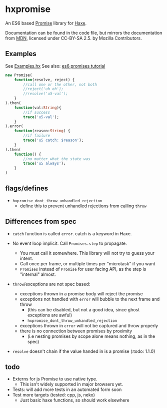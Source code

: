 # hxpromise

An ES6 based [Promise](https://developer.mozilla.org/en-US/docs/Web/JavaScript/Reference/Global_Objects/Promise
) library for [Haxe](http://haxe.org).

Documentation can be found in the code file, but mirrors the documentation from [MDN](https://developer.mozilla.org/en-US/docs/Web/JavaScript/Reference/Global_Objects/Promise), licensed under CC-BY-SA 2.5. by Mozilla Contributors.

## Examples

See [Examples.hx](https://github.com/underscorediscovery/hxpromise/blob/master/tests/Example.hx)
See also: [es6 promises tutorial](http://www.html5rocks.com/en/tutorials/es6/promises/)

```haxe
new Promise(
    function(resolve, reject) {
        //call one or the other, not both
        //reject('uh oh');
        //resolve('u5-val');
    }
).then(
    function(val:String){
        //if success
        trace('u5-val');
    }
).error(
    function(reason:String) {
        //if failure
        trace('u5 catch: $reason');
    }
).then(
    function() {
        //no matter what the state was
        trace('u5 always');
    }
)
```

## flags/defines

- `hxpromise_dont_throw_unhandled_rejection`
    - define this to prevent unhandled rejections from calling `throw`

## Differences from spec

- `catch` function is called `error`. catch is a keyword in Haxe.
- No event loop implicit. Call `Promises.step` to propagate.
    - You must call it somewhere. This library will not try to guess your intent.
    - Call once per frame, or multiple times per "microtask" if you want
    - `Promises` instead of `Promise` for user facing API, as the step is "internal" almost.
- `throw`/exceptions are not spec based:
    - exceptions thrown in a promise body will reject the promise
    - exceptions not handled with `error` will bubble to the next frame and throw
        - (this can be disabled, but not a good idea, since ghost exceptions are awful)
        - `hxpromise_dont_throw_unhandled_rejection`
    - exceptions thrown in `error` will not be captured and throw properly
    - there is no connection between promises by proximity
        - (i.e nesting promises by scope alone means nothing, as in the spec)

- `resolve` doesn't chain if the value handed in is a promise (:todo: 1.1.0)

## todo
- Externs for js Promise to use native type.
    - This isn't widely supported in major browsers yet.
- Tests: will add more tests in an automated form soon
- Test more targets (tested: cpp, js, neko)
    - Just basic haxe functions, so should work elsewhere
